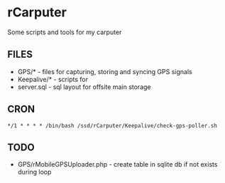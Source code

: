 rCarputer
=========

Some scripts and tools for my carputer

FILES
----
* GPS/* - files for capturing, storing and syncing GPS signals
* Keepalive/* - scripts for 
* server.sql - sql layout for offsite main storage

CRON
----
```*/1 * * * * /bin/bash /ssd/rCarputer/Keepalive/check-gps-uploader.sh
*/1 * * * * /bin/bash /ssd/rCarputer/Keepalive/check-gps-poller.sh
```

TODO
----
* GPS/rMobileGPSUploader.php - create table in sqlite db if not exists during loop

